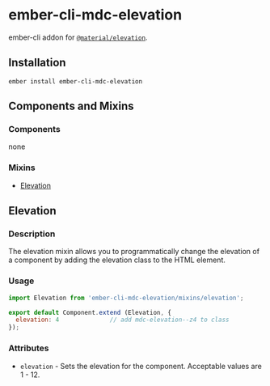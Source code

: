 ember-cli-mdc-elevation
======================

ember-cli addon for [`@material/elevation`](https://github.com/material-components/material-components-web/tree/master/packages/mdc-elevation).

Installation
------------

    ember install ember-cli-mdc-elevation

Components and Mixins
-----------------------

### Components

none

### Mixins

* [Elevation](#elevation)

Elevation
-----------

### Description

The elevation mixin allows you to programmatically change the elevation of a 
component by adding the elevation class to the HTML element.

### Usage

```javascript
import Elevation from 'ember-cli-mdc-elevation/mixins/elevation';

export default Component.extend (Elevation, {
  elevation: 4              // add mdc-elevation--z4 to class
});

```

### Attributes

* `elevation` - Sets the elevation for the component. Acceptable values are 1 - 12.



